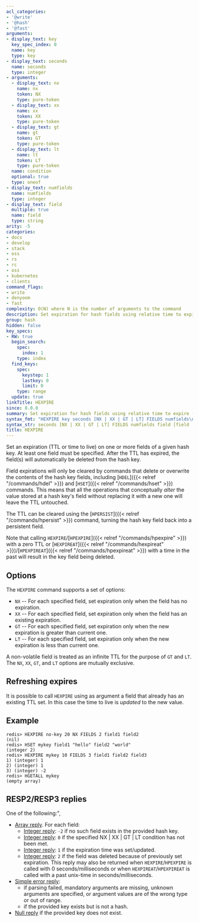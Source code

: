 ```yaml
---
acl_categories:
- '@write'
- '@hash'
- '@fast'
arguments:
- display_text: key
  key_spec_index: 0
  name: key
  type: key
- display_text: seconds
  name: seconds
  type: integer
- arguments:
  - display_text: nx
    name: nx
    token: NX
    type: pure-token
  - display_text: xx
    name: xx
    token: XX
    type: pure-token
  - display_text: gt
    name: gt
    token: GT
    type: pure-token
  - display_text: lt
    name: lt
    token: LT
    type: pure-token
  name: condition
  optional: true
  type: oneof
- display_text: numfields
  name: numfields
  type: integer
- display_text: field
  multiple: true
  name: field
  type: string
arity: -5
categories:
- docs
- develop
- stack
- oss
- rs
- rc
- oss
- kubernetes
- clients
command_flags:
- write
- denyoom
- fast
complexity: O(N) where N is the number of arguments to the command
description: Set expiration for hash fields using relative time to expire (seconds)
group: hash
hidden: false
key_specs:
- RW: true
  begin_search:
    spec:
      index: 1
    type: index
  find_keys:
    spec:
      keystep: 1
      lastkey: 0
      limit: 0
    type: range
  update: true
linkTitle: HEXPIRE
since: 8.0.0
summary: Set expiration for hash fields using relative time to expire (seconds)
syntax_fmt: "HEXPIRE key seconds [NX | XX | GT | LT] FIELDS numfields\n\ \ field [field ...]"
syntax_str: seconds [NX | XX | GT | LT] FIELDS numfields field [field ...]
title: HEXPIRE
---
```

Set an expiration (TTL or time to live) on one or more fields of a given hash key. At least one field must be specified.
After the TTL has expired, the field(s) will automatically be deleted from the hash key.

Field expirations will only be cleared by commands that delete or overwrite the
contents of the hash key fields, including [`HDEL`]({{< relref "/commands/hdel" >}}) and [`HSET`]({{< relref "/commands/hset" >}})
commands.
This means that all the operations that conceptually _alter_ the value stored at a hash key's field without replacing it with a new one will leave the TTL untouched.

The TTL can be cleared using the [`HPERSIST`]({{< relref "/commands/hpersist" >}}) command, turning the hash key field back into a persistent field.

Note that calling `HEXPIRE`/[`HPEXPIRE`]({{< relref "/commands/hpexpire" >}}) with a zero TTL or
[`HEXPIREAT`]({{< relref "/commands/hexpireat" >}})/[`HPEXPIREAT`]({{< relref "/commands/hpexpireat" >}}) with a time in the past will result in the key field being deleted.

## Options

The `HEXPIRE` command supports a set of options:

* `NX` -- For each specified field, set expiration only when the field has no expiration.
* `XX` -- For each specified field, set expiration only when the field has an existing expiration.
* `GT` -- For each specified field, set expiration only when the new expiration is greater than current one.
* `LT` -- For each specified field, set expiration only when the new expiration is less than current one.

A non-volatile field is treated as an infinite TTL for the purpose of `GT` and `LT`.
The `NX`, `XX`, `GT`, and `LT` options are mutually exclusive.

## Refreshing expires

It is possible to call `HEXPIRE` using as argument a field that already has an
existing TTL set.
In this case the time to live is _updated_ to the new value.

## Example

```
redis> HEXPIRE no-key 20 NX FIELDS 2 field1 field2
(nil)
redis> HSET mykey field1 "hello" field2 "world"
(integer 2)
redis> HEXPIRE mykey 10 FIELDS 3 field1 field2 field3
1) (integer) 1
2) (integer) 1
3) (integer) -2
redis> HGETALL mykey
(empty array)
```

## RESP2/RESP3 replies

One of the following:",
* [Array reply](../../develop/reference/protocol-spec#arrays). For each field:
    - [Integer reply](../../develop/reference/protocol-spec#integers): `-2` if no such field exists in the provided hash key.
    - [Integer reply](../../develop/reference/protocol-spec#integers): `0` if the specified NX | XX | GT | LT condition has not been met.
    - [Integer reply](../../develop/reference/protocol-spec#integers): `1` if the expiration time was set/updated.
    - [Integer reply](../../develop/reference/protocol-spec#integers): `2` if the field was deleted because of previously set expiration. This reply may also be returned when `HEXPIRE`/`HPEXPIRE` is called with 0 seconds/milliseconds or when `HEXPIREAT`/`HPEXPIREAT` is called with a past unix-time in seconds/milliseconds.
* [Simple error reply](../../develop/reference/protocol-spec#simple-errors):
    - if parsing failed, mandatory arguments are missing, unknown arguments are specified, or argument values are of the wrong type or out of range.
    - if the provided key exists but is not a hash.
* [Null reply](../../develop/reference/protocol-spec#nulls) if the provided key does not exist.
